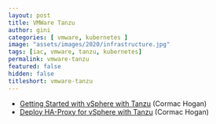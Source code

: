 ```yaml
---
layout: post
title: VMWare Tanzu
author: gini
categories: [ vmware, kubernetes ]
image: "assets/images/2020/infrastructure.jpg"
tags: [iac, vmware, tanzu, kubernetes]
permalink: vmware-tanzu
featured: false
hidden: false
titleshort: vmware-tanzu
---
```


- [Getting Started with vSphere with Tanzu](https://cormachogan.com/2020/09/24/getting-started-with-vsphere-with-tanzu/) (Cormac Hogan)
- [Deploy HA-Proxy for vSphere with Tanzu](https://cormachogan.com/2020/09/25/deploy-ha-proxy-for-vsphere-with-tanzu/) (Cormac Hogan)

